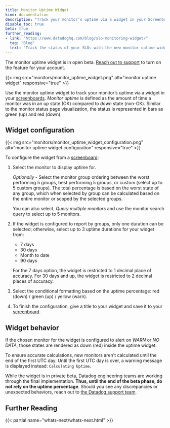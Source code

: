 ```yaml
---
title: Monitor Uptime Widget
kind: documentation
description: "Track your monitor’s uptime via a widget in your Screenboard"
disable_toc: true
beta: true
further_reading:
- link: "https://www.datadoghq.com/blog/slo-monitoring-widget/"
  tag: "Blog"
  text: "Track the status of your SLOs with the new monitor uptime widget"
---
```


<div class="alert alert-warning">
The monitor uptime widget is in open beta. <a href="https://docs.datadoghq.com/help/">Reach out to support</a> to turn on the feature for your account.
</div>

{{< img src="monitors/monitor_uptime_widget.png" alt="monitor uptime widget" responsive="true" >}}

Use the monitor uptime widget to track your monitor’s uptime via a widget in your [screenboards][1]. *Monitor uptime* is defined as the amount of time a monitor was in an *up* state (OK) compared to *down* state (non-OK). Similar to the monitor status page visualization, the status is represented in bars as green (up) and red (down).

## Widget configuration

{{< img src="monitors/monitor_uptime_widget_configuration.png" alt="monitor uptime widget configuration" responsive="true" >}}

To configure the widget from a [screenboard][1]:

1. Select the monitor to display uptime for.
    
    *Optionally* - Select the monitor group ordering between the worst performing 5 groups, best performing 5 groups, or custom (select up to 5 custom groups). The total percentage is based on the worst state of any group, which when selected by group can be calculated based on the entire monitor or scoped by the selected groups.

    You can also select, *Query multiple monitors* and use the monitor search query to select up to 5 monitors.

2. If the widget is configured to report by groups, only one duration can be selected; otherwise, select up to 3 uptime durations for your widget from:
    * 7 days 
    * 30 days
    * Month to date
    * 90 days

    For the 7 days option, the widget is restricted to 1 decimal place of accuracy. For 30 days and up, the widget is restricted to 2 decimal places of accuracy. 

3. Select the conditional formatting based on the uptime percentage: red (down) / green (up) / yellow (warn).

4. To finish the configuration, give a title to your widget and save it to your [screenboard][1]. 

## Widget behavior

If the chosen monitor for the widget is configured to alert on *WARN* or *NO DATA*, those states are rendered as down (red) inside the uptime widget.

To ensure accurate calculations, new monitors aren't calculated until the end of the first UTC day. Until the first UTC day is over, a warning message is displayed instead: `Calculating Uptime`.

While the widget is in private beta, Datadog engineering teams are working through the final implementation. **Thus, until the end of the beta phase, do not rely on the uptime percentage**. Should you see any discrepancies or unexpected behaviors, reach out to [the Datadog support team][2].

## Further Reading

{{< partial name="whats-next/whats-next.html" >}}

[1]: /graphing/dashboards/screenboard
[2]: /help
